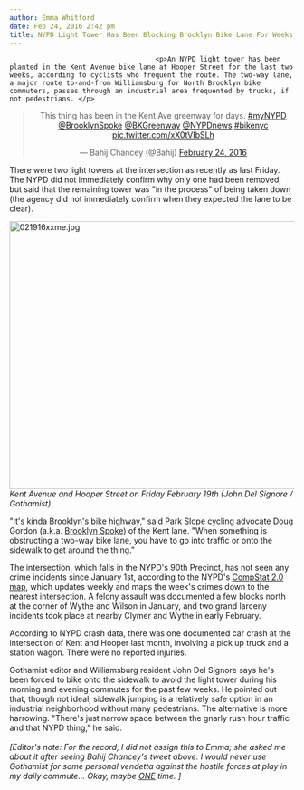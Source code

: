 ```yaml
---
author: Emma Whitford
date: Feb 24, 2016 2:42 pm
title: NYPD Light Tower Has Been Blocking Brooklyn Bike Lane For Weeks Because Where Else Could It Possibly Go?
---
```


	
										<p>An NYPD light tower has been planted in the Kent Avenue bike lane at Hooper Street for the last two weeks, according to cyclists who frequent the route. The two-way lane, a major route to-and-from Williamsburg for North Brooklyn bike commuters, passes through an industrial area frequented by trucks, if not pedestrians. </p>

<center><blockquote class="twitter-tweet" data-lang="en"><p lang="en" dir="ltr">This thing has been in the Kent Ave greenway for days. <a href="https://web.archive.org/web/20160703000237/https://twitter.com/hashtag/myNYPD?src=hash">#myNYPD</a> <a href="https://web.archive.org/web/20160703000237/https://twitter.com/BrooklynSpoke">@BrooklynSpoke</a> <a href="https://web.archive.org/web/20160703000237/https://twitter.com/BKGreenway">@BKGreenway</a> <a href="https://web.archive.org/web/20160703000237/https://twitter.com/NYPDnews">@NYPDnews</a> <a href="https://web.archive.org/web/20160703000237/https://twitter.com/hashtag/bikenyc?src=hash">#bikenyc</a> <a href="https://web.archive.org/web/20160703000237/https://t.co/xX0tVIbSLh">pic.twitter.com/xX0tVIbSLh</a></p>&#x2014; Bahij Chancey (@Bahij) <a href="https://web.archive.org/web/20160703000237/https://twitter.com/Bahij/status/702509330042585093">February 24, 2016</a></blockquote>
<script async src="//web.archive.org/web/20160703000237js_/http://platform.twitter.com/widgets.js" charset="utf-8"></script></center>

<p>There were two light towers at the intersection as recently as last Friday. The NYPD did not immediately confirm why only one had been removed, but said that the remaining tower was &quot;in the process&quot; of being taken down (the agency did not immediately confirm when they expected the lane to be clear). </p>

<p><span class="mt-enclosure mt-enclosure-image" style="display: inline;"> </span></p><div class="image-none"> <img alt="021916xxme.jpg" src="https://web.archive.org/web/20160703000237im_/http://gothamist.com/attachments/nyc_ewhitford/021916xxme.jpg" width="640" height="473"> <br> <i> Kent Avenue and Hooper Street on Friday February 19th (John Del Signore / Gothamist). </i></div> <p></p>

<p>&quot;It&apos;s kinda Brooklyn&apos;s bike highway,&quot; said Park Slope cycling advocate Doug Gordon (a.k.a. <a href="https://web.archive.org/web/20160703000237/https://twitter.com/BrooklynSpoke">Brooklyn Spoke</a>) of the Kent lane. &quot;When something is obstructing a two-way bike lane, you have to go into traffic or onto the sidewalk to get around the thing.&quot; </p>

<p>The intersection, which falls in the NYPD&apos;s 90th Precinct, has not seen any crime incidents since January 1st, according to the NYPD&apos;s <a href="https://web.archive.org/web/20160703000237/https://compstat.nypdonline.org/2e5c3f4b-85c1-4635-83c6-22b27fe7c75c/view/89">CompStat 2.0 map</a>, which updates weekly and maps the week&apos;s crimes down to the nearest intersection. A felony assault was documented a few blocks north at the corner of Wythe and Wilson in January, and two grand larceny incidents took place at nearby Clymer and Wythe in early February.</p>

<p>According to NYPD crash data, there was one documented car crash at the intersection of Kent and Hooper last month, involving a pick up truck and a station wagon. There were no reported injuries. </p>

<p>Gothamist editor and Williamsburg resident John Del Signore says he&apos;s been forced to bike onto the sidewalk to avoid the light tower during his morning and evening commutes for the past few weeks. He pointed out that, though not ideal, sidewalk jumping is a relatively safe option in an industrial neighborhood without many pedestrians. The alternative is more harrowing. &quot;There&apos;s just narrow space between the gnarly rush hour traffic and that NYPD thing,&quot; he said. <br>
 <br>
<em>[Editor&apos;s note: For the record, I did not assign this to Emma; she asked me about it after seeing Bahij Chancey&apos;s tweet above. I would never use Gothamist for some personal vendetta against the hostile forces at play in my daily commute... Okay, maybe <a href="https://web.archive.org/web/20160703000237/http://gothamist.com/2014/10/28/truck_you_bike_lane.php">ONE</a> time. ]</em><br>
</p>					
										
									
				